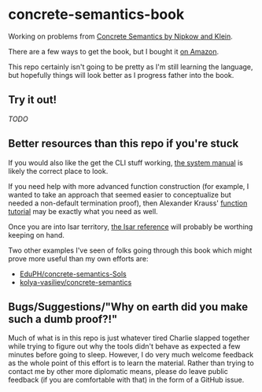 # concrete-semantics-book
Working on problems from [Concrete Semantics by Nipkow and Klein](http://concrete-semantics.org/).

There are a few ways to get the book, but I bought it [on Amazon](https://www.amazon.com/Concrete-Semantics-Isabelle-Tobias-Nipkow/dp/3319105418/).

This repo certainly isn't going to be pretty as I'm still learning the language,
but hopefully things will look better as I progress father into the book.

## Try it out!
_TODO_

## Better resources than this repo if you're stuck
If you would also like the get the CLI stuff working,
[the system manual](https://isabelle.in.tum.de/doc/system.pdf) is likely the
correct place to look.

If you need help with more advanced function construction (for example, I wanted
to take an approach that seemed easier to conceptualize but needed a non-default
termination proof), then Alexander Krauss'
[function tutorial](https://isabelle.in.tum.de/doc/functions.pdf) may be exactly
what you need as well.

Once you are into Isar territory,
[the Isar reference](https://isabelle.in.tum.de/doc/isar-ref.pdf) will probably
be worthing keeping on hand.

Two other examples I've seen of folks going through this book which might prove
more useful than my own efforts are:
- [EduPH/concrete-semantics-Sols](https://github.com/EduPH/concrete-semantics-Sols)
- [kolya-vasiliev/concrete-semantics](https://github.com/kolya-vasiliev/concrete-semantics)

## Bugs/Suggestions/"Why on earth did you make such a dumb proof?!"
Much of what is in this repo is just whatever tired Charlie slapped together
while trying to figure out why the tools didn't behave as expected a few minutes
before going to sleep. However, I do very much welcome feedback as the whole
point of this effort is to learn the material. Rather than trying to contact me
by other more diplomatic means, please do leave public feedback (if you are
comfortable with that) in the form of a GitHub issue.
